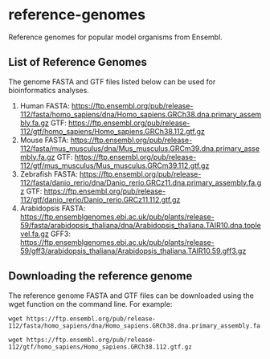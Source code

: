 # reference-genomes
Reference genomes for popular model organisms from Ensembl.

## List of Reference Genomes
The genome FASTA and GTF files listed below can be used for bioinformatics analyses.
  1. Human
FASTA: https://ftp.ensembl.org/pub/release-112/fasta/homo_sapiens/dna/Homo_sapiens.GRCh38.dna.primary_assembly.fa.gz
GTF: https://ftp.ensembl.org/pub/release-112/gtf/homo_sapiens/Homo_sapiens.GRCh38.112.gtf.gz
  2. Mouse
FASTA: https://ftp.ensembl.org/pub/release-112/fasta/mus_musculus/dna/Mus_musculus.GRCm39.dna.primary_assembly.fa.gz
GTF: https://ftp.ensembl.org/pub/release-112/gtf/mus_musculus/Mus_musculus.GRCm39.112.gtf.gz
  3. Zebrafish
FASTA: https://ftp.ensembl.org/pub/release-112/fasta/danio_rerio/dna/Danio_rerio.GRCz11.dna.primary_assembly.fa.gz
GTF: https://ftp.ensembl.org/pub/release-112/gtf/danio_rerio/Danio_rerio.GRCz11.112.gtf.gz 
  4. Arabidopsis
FASTA: https://ftp.ensemblgenomes.ebi.ac.uk/pub/plants/release-59/fasta/arabidopsis_thaliana/dna/Arabidopsis_thaliana.TAIR10.dna.toplevel.fa.gz
GFF3: https://ftp.ensemblgenomes.ebi.ac.uk/pub/plants/release-59/gff3/arabidopsis_thaliana/Arabidopsis_thaliana.TAIR10.59.gff3.gz

## Downloading the reference genome
The reference genome FASTA and GTF files can be downloaded using the wget function on the command line. For example: 
```
wget https://ftp.ensembl.org/pub/release-112/fasta/homo_sapiens/dna/Homo_sapiens.GRCh38.dna.primary_assembly.fa.gz

wget https://ftp.ensembl.org/pub/release-112/gtf/homo_sapiens/Homo_sapiens.GRCh38.112.gtf.gz
```
